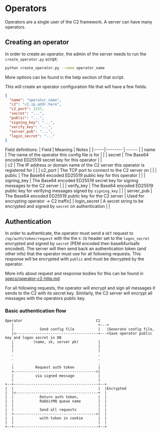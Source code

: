 # Operators

Operators are a single user of the C2 framework. A server can have many operators.

## Creating an operator

In order to create an operator, the admin of the server needs to run the `create_operator.py` script:

```bash
python create_operator.py --name operator_name
```

More options can be found in the help section of that script.

This will create an operator configuration file that will have a few fields.

```json
{
  "name": "operator_name",
  "c2": "c2.ip.addr.here",
  "c2_port": 1337,
  "secret": "...",
  "public": "...",
  "signing_key": "...",
  "verify_key": "...",
  "server_pub": "...",
  "login_secret": "..."
}
```

Field definitions:
| Field | Meaning  | Notes |
|:-----|:-------- | ------ |
| name   | The name of the operator this config file is for | |
| secret | The Base64 encoded ED25519 secret key for this operator | |  
| c2 | The IP address or domain name of the C2 server this operator is registered for | |
| c2_port | The TCP port to connect to the C2 server on | |
| public | The Base64 encoded ED25519 public key for this operator |  |
| signing_key | The Base64 encoded ED25519 secret key for signing messages to the C2 server | |
| verify_key  | The Base64 encoded ED25519 public key for verifying messages signed by `signing_key` | |
| server_pub | The Base64 encoded ED25519 public key for the C2 server | Used for encrypting operator -> C2 traffic|
| login_secret | A secret string to be encrypted and signed by `secret` on authentication | |

## Authentication

In order to authenticate, the operator must send a `GET` request to `/op/auth/token/request` with the the `X-ID` header set to the `logon_secret` encrypted and signed by `secret` (PEM encoded then base64urlsafe encoded). The server will then send back an authentication token (and other info) that the operator must use for all following requests. This response will be encrypted with `public` and must be decrypted by the operator.

More info about request and response bodies for this can be found in [specs/operator-c2-http.md](./specs/operator-c2-http.md)

For all following requests, the operator will encrypt and sign all messages it sends to the C2 with its secret key. Similarly, the C2 server will encrypt all messages with the operators public key.

### Basic authentication flow

```ascii
Operator                                  C2
   |                                       +---+
   |            Send config file           |   |Generate config file,
   |<--------------------------------------+---+Save operator public key and logon secret in DB
   |         (name, sk, server pk)         |
   |                                       |
   |                                       |
   .                                       .
   .                                       .
   .                                       .
   |          Request auth token           |
   +-------------------------------------->|
   |          via signed message           |
   |                                       |
+--+---------------------------------------+--+
|  |                                       |  |Encrypted
|  |<--------------------------------------+  |
|  |            Return auth token,         |  |
|  |            RabbitMQ queue name        |  |
|  |                                       |  |
|  |            Send all requests          |  |
|  +-------------------------------------->|  |
|  |            with token in cookie       |  |
|  |                                       |  |
+--+---------------------------------------+--+
```
